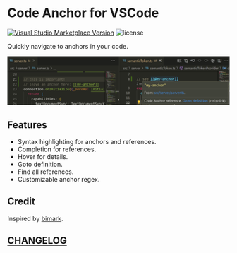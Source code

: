 # Code Anchor for VSCode

[![Visual Studio Marketplace Version](https://img.shields.io/visual-studio-marketplace/v/DiscreteTom.code-anchor?style=flat-square)](https://marketplace.visualstudio.com/items?itemName=DiscreteTom.code-anchor)
![license](https://img.shields.io/github/license/DiscreteTom/vscode-anchor?style=flat-square)

Quickly navigate to anchors in your code.

![demo](./img/demo.png)

## Features

- Syntax highlighting for anchors and references.
- Completion for references.
- Hover for details.
- Goto definition.
- Find all references.
- Customizable anchor regex.

## Credit

Inspired by [bimark](https://github.com/DiscreteTom/bimark).

## [CHANGELOG](./CHANGELOG.md)

